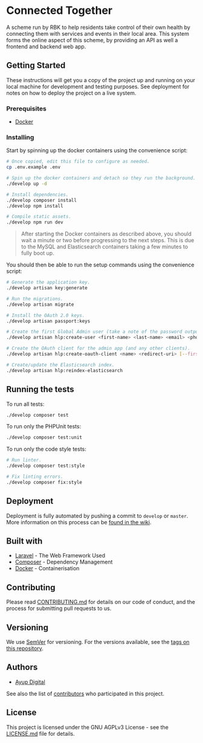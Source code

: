 # Connected Together

A scheme run by RBK to help residents take control of their own health 
by connecting them with services and events in their local area. This 
system forms the online aspect of this scheme, by providing an API as 
well a frontend and backend web app.

## Getting Started

These instructions will get you a copy of the project up and running on 
your local machine for development and testing purposes. See deployment 
for notes on how to deploy the project on a live system.

### Prerequisites

* [Docker](https://docker.com/)

### Installing

Start by spinning up the docker containers using the convenience script:

```bash
# Once copied, edit this file to configure as needed.
cp .env.example .env

# Spin up the docker containers and detach so they run the background.
./develop up -d

# Install dependencies.
./develop composer install
./develop npm install

# Compile static assets.
./develop npm run dev
```

> After starting the Docker containers as described above, you should
wait a minute or two before progressing to the next steps. This is due
to the MySQL and Elasticsearch containers taking a few minutes to fully
boot up.

You should then be able to run the setup commands using the convenience 
script:

```bash
# Generate the application key.
./develop artisan key:generate

# Run the migrations.
./develop artisan migrate

# Install the OAuth 2.0 keys.
./develop artisan passport:keys

# Create the first Global Admin user (take a note of the password outputted).
./develop artisan hlp:create-user <first-name> <last-name> <email> <phone-number>

# Create the OAuth client for the admin app (and any other clients).
./develop artisan hlp:create-oauth-client <name> <redirect-uri> [--first-party]

# Create/update the Elasticsearch index.
./develop artisan hlp:reindex-elasticsearch
```

## Running the tests

To run all tests:
 
```bash
./develop composer test
```

To run only the PHPUnit tests:
 
```bash
./develop composer test:unit
```

To run only the code style tests:

```bash
# Run linter.
./develop composer test:style

# Fix linting errors.
./develop composer fix:style
```

## Deployment

Deployment is fully automated by pushing a commit to `develop` or 
`master`. More information on this process can be [found in the wiki](https://github.com/RoyalBoroughKingston/ck-api/wiki/Branching-and-Release-Strategy#continuous-delivery).

## Built with

* [Laravel](https://laravel.com/docs/) - The Web Framework Used
* [Composer](https://getcomposer.org/doc/) - Dependency Management
* [Docker](https://www.docker.com/) - Containerisation

## Contributing

Please read [CONTRIBUTING.md](CONTRIBUTING.md) for details on our code 
of conduct, and the process for submitting pull requests to us.

## Versioning

We use [SemVer](http://semver.org/) for versioning. For the versions 
available, see the [tags on this repository](https://github.com/RoyalBoroughKingston/ck-api/tags). 

## Authors

* [Ayup Digital](https://ayup.agency/)

See also the list of [contributors](https://github.com/RoyalBoroughKingston/ck-api/contributors) 
who participated in this project.

## License

This project is licensed under the GNU AGPLv3 License - see the 
[LICENSE.md](LICENSE.md) file for details.
